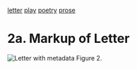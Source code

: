 [letter](03_letter.md)  [play](03_play.md) [poetry](03_poetry.md)  [prose](03_prose.md)

# 2a. Markup of Letter



![Letter with metadata](https://rawgit.com/Det-Kongelige-Bibliotek/on_the_indexing_of_text/master/letter.svg) Figure 2. 
